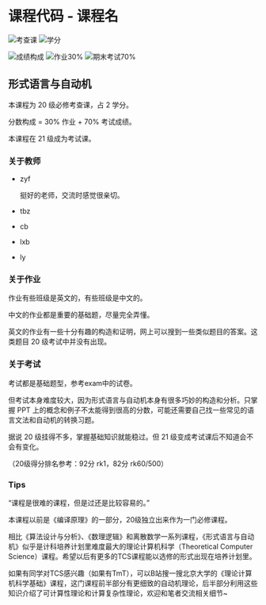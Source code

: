 # 课程代码 - 课程名

<!--
1. 通过 [Shields.io](https://shields.io/) 生成如下的徽章，标注课程的基本信息。
2. 请根据课程的具体内容增删仓库的子文件夹。子文件夹建议使用小写英文，如果需要附加说明，则添加 README.md。注意，添加 README 后 .gitkeep 文件仍需保留。
3. 关于课程的描述可以不止以下几个方面，酌情增删。
4. hoa.moe 生成本课程对应页面后，请将页面链接复制到 GitHub 仓库的 About/Website 中。
5. 可以在 GitHub 页面的 About/Topics 中为课程添加话题名称。
-->

![考查课](https://img.shields.io/badge/%E8%80%83%E6%9F%A5%E8%AF%BE-green)
![学分](https://img.shields.io/badge/%E5%AD%A6%E5%88%86-2-moccasin)

![成绩构成](https://img.shields.io/badge/%E6%88%90%E7%BB%A9%E6%9E%84%E6%88%90-gold)
![作业30%](https://img.shields.io/badge/%E4%BD%9C%E4%B8%9A-30%25-wheat)
![期末考试70%](https://img.shields.io/badge/%E6%9C%9F%E6%9C%AB%E8%80%83%E8%AF%95-70%25-wheat)


## 形式语言与自动机

本课程为 20 级必修考查课，占 2 学分。

分数构成 = 30% 作业 + 70% 考试成绩。

本课程在 21 级成为考试课。

### 关于教师

- zyf

  挺好的老师，交流时感觉很亲切。

- tbz

- cb

- lxb

- ly

### 关于作业

作业有些班级是英文的，有些班级是中文的。

中文的作业都是重要的基础题，尽量完全弄懂。

英文的作业有一些十分有趣的构造和证明，网上可以搜到一些类似题目的答案。这类题目 20 级考试中并没有出现。

### 关于考试

考试都是基础题型，参考exam中的试卷。

但考试本身难度较大，因为形式语言与自动机本身有很多巧妙的构造和分析。只掌握 PPT 上的概念和例子不太能得到很高的分数，可能还需要自己找一些常见的语言文法和自动机的转换习题。

据说 20 级挂得不多，掌握基础知识就能稳过。但 21 级变成考试课后不知道会不会有变化。

（20级得分排名参考：92分 rk1，82分 rk60/500）

### Tips

“课程是很难的课程，但是过还是比较容易的。”

本课程以前是《编译原理》的一部分，20级独立出来作为一门必修课程。

相比《算法设计与分析》、《数理逻辑》和离散数学一系列课程，《形式语言与自动机》似乎是计科培养计划里难度最大的理论计算机科学（Theoretical Computer Science）课程。希望以后有更多的TCS课程能以选修的形式出现在培养计划里。

如果有同学对TCS感兴趣（如果有TmT），可以B站搜一搜北京大学的《理论计算机科学基础》课程，这门课程前半部分有更细致的自动机理论，后半部分利用这些知识介绍了可计算性理论和计算复杂性理论，欢迎和笔者交流相关细节~
